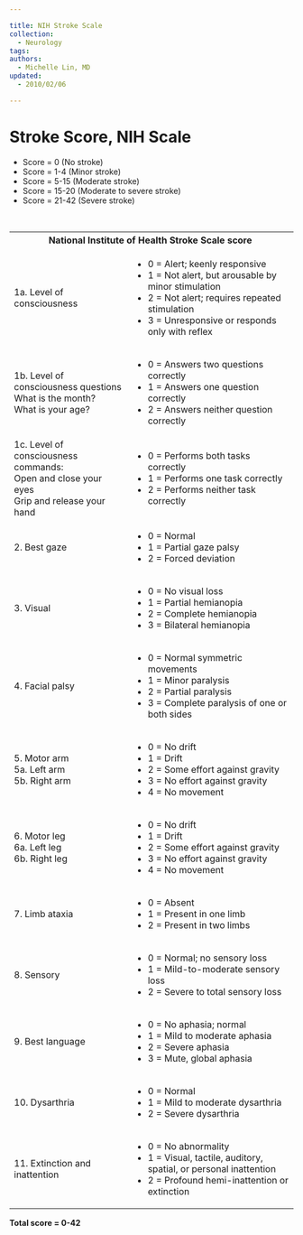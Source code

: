 ```yaml
---

title: NIH Stroke Scale
collection:
  - Neurology
tags:
authors:
  - Michelle Lin, MD
updated:
  - 2010/02/06

---
```


# Stroke Score, NIH Scale

-   Score = 0 (No stroke) 
-   Score = 1-4 (Minor stroke) 
-   Score = 5-15 (Moderate stroke)
-   Score = 15-20 (Moderate to severe stroke)
-   Score = 21-42 (Severe stroke) 

<table>
  <tr>
    <th colspan="2">National Institute of Health Stroke Scale score </th>
  </tr>
  <tr>
    <td>1a. Level of consciousness</td>
    <td>
      <ul>
        <li>0 = Alert; keenly responsive</li>
        <li>1 = Not alert, but arousable by minor stimulation</li>
        <li>2 = Not alert; requires repeated stimulation</li>
        <li>3 = Unresponsive or responds only with reflex</li>
      </ul>
    </td>
  </tr>
  <tr>
    <td>
      1b. Level of consciousness questions<br>
      What is the month?<br>
      What is your age?<br>
    </td>
    <td>
      <ul>
        <li>0 = Answers two questions correctly</li>
        <li>1 = Answers one question correctly</li>
        <li>2 = Answers neither question correctly</li>
      </ul>
    </td>
  </tr>
  <tr>
    <td>
    1c. Level of consciousness commands:<br>
    Open and close your eyes<br>
    Grip and release your hand</td><br>
    <td>
      <ul>
        <li>0 = Performs both tasks correctly</li>
        <li>1 = Performs one task correctly</li>
        <li>2 = Performs neither task correctly</li>
      </ul>
    </td>
  </tr>
  <tr>
    <td>2. Best gaze</td>
    <td>
      <ul>
        <li>0 = Normal </li>
        <li>1 = Partial gaze palsy</li>
        <li>2 = Forced deviation</li>
      </ul>
    </td>
  </tr>
  <tr>
    <td>3. Visual</td>
    <td>
      <ul>
        <li>0 = No visual loss</li>
        <li>1 = Partial hemianopia</li>
        <li>2 = Complete hemianopia</li>
        <li>3 = Bilateral hemianopia</li>
      </ul>
    </td>
  </tr>
  <tr>
    <td>4. Facial palsy</td>
    <td>
      <ul>
        <li>0 = Normal symmetric movements</li>
        <li>1 = Minor paralysis</li>
        <li>2 = Partial paralysis</li>
        <li>3 = Complete paralysis of one or both sides</li>
      </ul>
    </td>
  </tr>
  <tr>
    <td>
      5. Motor arm<br>
      5a. Left arm<br>
      5b. Right arm
    </td>
    <td>
      <ul>
        <li>0 = No drift</li>
        <li>1 = Drift</li>
        <li>2 = Some effort against gravity</li>
        <li>3 = No effort against gravity</li>
        <li>4 = No movement</li>
      </ul>
    </td>
  </tr>
  <tr>
    <td>
      6. Motor leg<br>
      6a. Left leg<br>
      6b. Right leg
    </td>
    <td>
      <ul>
        <li>0 = No drift</li>
        <li>1 = Drift</li>
        <li>2 = Some effort against gravity</li>
        <li>3 = No effort against gravity</li>
        <li>4 = No movement</li>
      </ul>
    </td>
  </tr>
  <tr>
    <td>7. Limb ataxia</td>
    <td>
      <ul>
        <li>0 = Absent</li>
        <li>1 = Present in one limb</li>
        <li>2 = Present in two limbs</li>
      </ul>
    </td>
  </tr>
  <tr>
    <td>8. Sensory</td>
    <td>
      <ul>
        <li>0 = Normal; no sensory loss</li>
        <li>1 = Mild-to-moderate sensory loss</li>
        <li>2 = Severe to total sensory loss</li>
      </ul>
    </td>
  </tr>
  <tr>
    <td>9. Best language</td>
    <td>
      <ul>
        <li>0 = No aphasia; normal</li>
        <li>1 = Mild to moderate aphasia</li>
        <li>2 = Severe aphasia</li>
        <li>3 = Mute, global aphasia</li>
      </ul>
    </td>
  </tr>
  <tr>
    <td>10. Dysarthria</td>
    <td>
      <ul>
        <li>0 = Normal</li>
        <li>1 = Mild to moderate dysarthria</li>
        <li>2 = Severe dysarthria</li>
      </ul>
    </td>
  </tr>
  <tr>
    <td>11. Extinction and inattention</td>
    <td>
      <ul>
        <li>0 = No abnormality</li>
        <li>1 = Visual, tactile, auditory, spatial, or personal inattention</li>
        <li>2 = Profound hemi-inattention or extinction</li>
      </ul>
    </td>
  </tr>
</table>


**Total score = 0-42**
